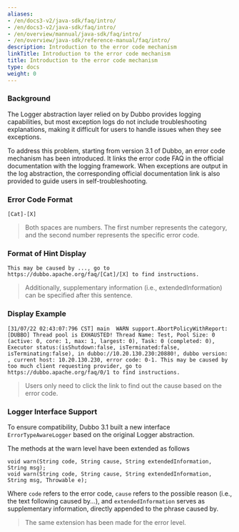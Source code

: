 ```yaml
---
aliases:
- /en/docs3-v2/java-sdk/faq/intro/
- /en/docs3-v2/java-sdk/faq/intro/
- /en/overview/mannual/java-sdk/faq/intro/
- /en/overview/java-sdk/reference-manual/faq/intro/
description: Introduction to the error code mechanism
linkTitle: Introduction to the error code mechanism
title: Introduction to the error code mechanism
type: docs
weight: 0
---
```





### Background
The Logger abstraction layer relied on by Dubbo provides logging capabilities, but most exception logs do not include troubleshooting explanations, making it difficult for users to handle issues when they see exceptions.

To address this problem, starting from version 3.1 of Dubbo, an error code mechanism has been introduced. It links the error code FAQ in the official documentation with the logging framework. When exceptions are output in the log abstraction, the corresponding official documentation link is also provided to guide users in self-troubleshooting.

### Error Code Format
`[Cat]-[X]`

> Both spaces are numbers. The first number represents the category, and the second number represents the specific error code.

### Format of Hint Display
```
This may be caused by ..., go to https://dubbo.apache.org/faq/[Cat]/[X] to find instructions.
```
> Additionally, supplementary information (i.e., extendedInformation) can be specified after this sentence.

### Display Example
```
[31/07/22 02:43:07:796 CST] main  WARN support.AbortPolicyWithReport:  [DUBBO] Thread pool is EXHAUSTED! Thread Name: Test, Pool Size: 0 (active: 0, core: 1, max: 1, largest: 0), Task: 0 (completed: 0), Executor status:(isShutdown:false, isTerminated:false, isTerminating:false), in dubbo://10.20.130.230:20880!, dubbo version: , current host: 10.20.130.230, error code: 0-1. This may be caused by too much client requesting provider, go to https://dubbo.apache.org/faq/0/1 to find instructions.
```

> Users only need to click the link to find out the cause based on the error code.

### Logger Interface Support
To ensure compatibility, Dubbo 3.1 built a new interface `ErrorTypeAwareLogger` based on the original Logger abstraction.

The methods at the warn level have been extended as follows
```
void warn(String code, String cause, String extendedInformation, String msg);
void warn(String code, String cause, String extendedInformation, String msg, Throwable e);
```

Where `code` refers to the error code, `cause` refers to the possible reason (i.e., the text following caused by...), and `extendedInformation` serves as supplementary information, directly appended to the phrase caused by.

> The same extension has been made for the error level.

